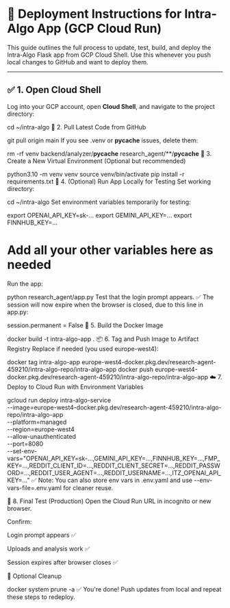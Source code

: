 # 🚀 Deployment Instructions for Intra-Algo App (GCP Cloud Run)

This guide outlines the full process to update, test, build, and deploy the Intra-Algo Flask app from GCP Cloud Shell. Use this whenever you push local changes to GitHub and want to deploy them.

---

## ✅ 1. Open Cloud Shell

Log into your GCP account, open **Cloud Shell**, and navigate to the project directory:


cd ~/intra-algo
🔄 2. Pull Latest Code from GitHub
 
git pull origin main
If you see .venv or __pycache__ issues, delete them:


rm -rf venv backend/analyzer/__pycache__ research_agent/**/__pycache__
🐍 3. Create a New Virtual Environment (Optional but recommended)
 
python3.10 -m venv venv
source venv/bin/activate
pip install -r requirements.txt
🧪 4. (Optional) Run App Locally for Testing
Set working directory:

cd ~/intra-algo
Set environment variables temporarily for testing:


export OPENAI_API_KEY=sk-...
export GEMINI_API_KEY=...
export FINNHUB_KEY=...
# Add all your other variables here as needed
Run the app:

python research_agent/app.py
Test that the login prompt appears. ✅ The session will now expire when the browser is closed, due to this line in app.py:


session.permanent = False
🐳 5. Build the Docker Image

docker build -t intra-algo-app .
📦 6. Tag and Push Image to Artifact Registry
Replace <your-region> if needed (you used europe-west4):


docker tag intra-algo-app europe-west4-docker.pkg.dev/research-agent-459210/intra-algo-repo/intra-algo-app
docker push europe-west4-docker.pkg.dev/research-agent-459210/intra-algo-repo/intra-algo-app
☁️ 7. Deploy to Cloud Run with Environment Variables

gcloud run deploy intra-algo-service \
  --image=europe-west4-docker.pkg.dev/research-agent-459210/intra-algo-repo/intra-algo-app \
  --platform=managed \
  --region=europe-west4 \
  --allow-unauthenticated \
  --port=8080 \
  --set-env-vars="OPENAI_API_KEY=sk-...,GEMINI_API_KEY=...,FINNHUB_KEY=...,FMP_KEY=...,REDDIT_CLIENT_ID=...,REDDIT_CLIENT_SECRET=...,REDDIT_PASSWORD=...,REDDIT_USER_AGENT=...,REDDIT_USERNAME=...,ITZ_OPENAI_API_KEY=..." 
✅ Note: You can also store env vars in .env.yaml and use --env-vars-file=.env.yaml for cleaner reuse.

🧪 8. Final Test (Production)
Open the Cloud Run URL in incognito or new browser.

Confirm:

Login prompt appears ✅

Uploads and analysis work ✅

Session expires after browser closes ✅

📁 Optional Cleanup

docker system prune -a
✅ You're done!
Push updates from local and repeat these steps to redeploy.

